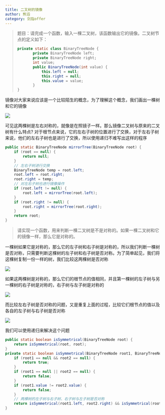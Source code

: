 ```yaml
---
title: 二叉树的镜像
author: 熊滔
category: 剑指offer
---
```


> 题目：请完成一个函数，输入一棵二叉树，该函数输出它的镜像。二叉树节点的定义如下：
>
> ```java
> private static class BinaryTreeNode {
>        private BinaryTreeNode left;
>        private BinaryTreeNode right;
>        int value;
>        public BinaryTreeNode(int value) {
>            this.left = null;
>            this.right = null;
>            this.value = value;
>        }
> }
> ```

镜像对大家来说应该是一个比较陌生的概念，为了理解这个概念，我们画出一棵树和它的镜像

<img src="https://gitee.com/lastknightcoder/blogimage/raw/master/202006211922.svg"/>

可见这两棵树是左右对称的，就像是在照镜子一样。那么镜像二叉树与原来的二叉树有什么特点? 对于根节点来说，它的左右子树的位置进行了交换，对于左右子树来说，他们的左右子树也是进行了交换，所以使用递归不难写出这样的程序

```java
public static BinaryTreeNode mirrorTree(BinaryTreeNode root) {
    if (root == null) {
        return null;
    }
    // 左右子树进行交换
    BinaryTreeNode temp = root.left;
    root.left = root.right;
    root.right = temp;
    // 对左右子树也进行镜像操作
    if (root.left != null) {
        root.left = mirrorTree(root.left);
    }
    if (root.right != null) {
        root.right = mirrorTree(root.right);
    }
    return root;
}
```

> 请实现一个函数，用来判断一棵二叉树是不是对称的。如果一棵二叉树和它的镜像一样，那么它是对称的。

一棵树如果它是对称的，那么它的左子树和右子树是对称的，所以我们判断一棵树是否对称，只需要判断这棵树的左子树和右子树是否对称。为了简单起见，我们将这棵树复制一份一样的树，我们比较这两棵树是否对称

<img src="https://gitee.com/lastknightcoder/blogimage/raw/master/202006212151.svg"/>

如果这两棵树是对称的，那么它们的根节点的值相同，并且第一棵树的左子树与另一棵树的右子树是对称的，右子树与左子树是对称的

<img src="https://gitee.com/lastknightcoder/blogimage/raw/master/202006212213.svg"/>


而比较左右子树是否对称的问题，又是重复上面的过程，比较它们根节点的值以及各自的左子树与右子树是否对称

<img src="https://gitee.com/lastknightcoder/blogimage/raw/master/202006212216.svg"/>


我们可以使用递归来解决这个问题

```java
public static boolean isSymmetrical(BinaryTreeNode root) {
    return isSymmetrical(root, root);
}
private static boolean isSymmetrical(BinaryTreeNode root1, BinaryTreeNode root2) {
    if (root1 == null && root2 == null) {
        return true;
    }
    if (root1 == null || root2 == null) {
        return false;
    }
    if (root1.value != root2.value) { 
        return false;
    }
    // 两棵树的左子树与右子树、右子树与左子树是否对称
    return isSymmetrical(root1.left, root2.right) && isSymmetrical(root1.right, root2.left);
}
```

<Disqus />